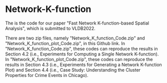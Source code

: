# Network-K-function

The is the code for our paper "Fast Network K-function-based Spatial Analysis", which is submitted to VLDB2022.

There are two zip files, namely "Network_K_function_Code.zip" and "Network_K_function_plot_Code.zip", in this Github link. In "Network_K_function_Code.zip", these codes can reproduce the results in Section 4.2 (i.e., Experiments for Computing a Single Network K-function). In "Network_K_function_plot_Code.zip", these codes can reproduce the results in Section 4.3 (i.e., Experiments for Generating a Network K-function Plot) and Section 4.4 (i.e., Case Study: Understanding the Cluster Properties for Crime Events in Chicago).
